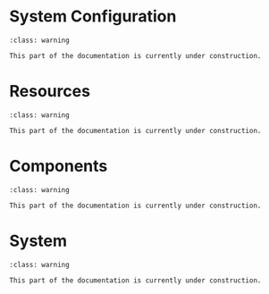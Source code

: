 # System Configuration

```{admonition} Coming Soon!
:class: warning

This part of the documentation is currently under construction.
```

# Resources

```{admonition} Coming Soon!
:class: warning

This part of the documentation is currently under construction.
```

# Components

```{admonition} Coming Soon!
:class: warning

This part of the documentation is currently under construction.
```

# System

```{admonition} Coming Soon!
:class: warning

This part of the documentation is currently under construction.
```



